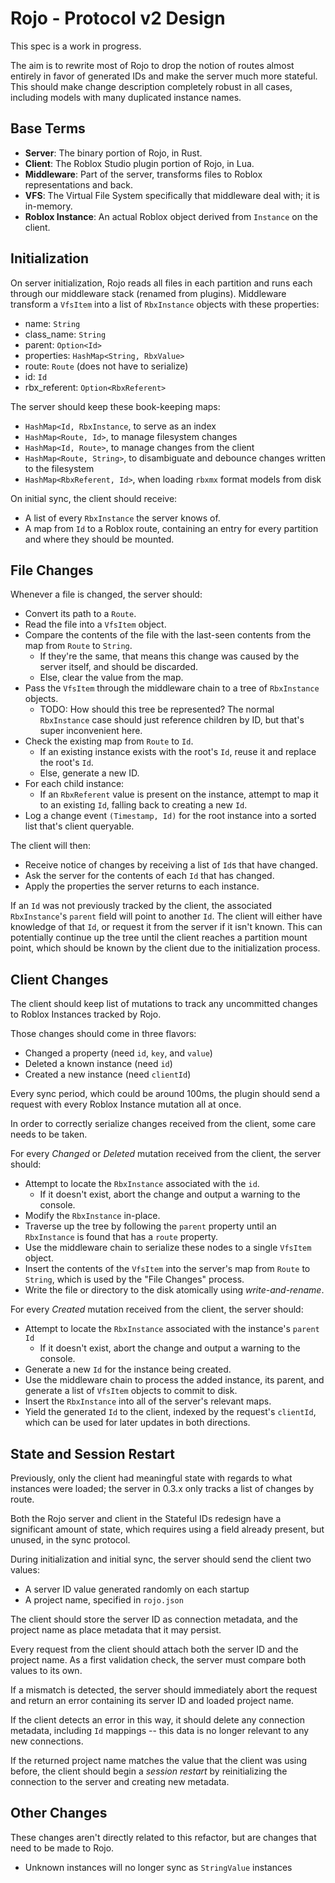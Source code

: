 # Rojo - Protocol v2 Design
This spec is a work in progress.

The aim is to rewrite most of Rojo to drop the notion of routes almost entirely in favor of generated IDs and make the server much more stateful. This should make change description completely robust in all cases, including models with many duplicated instance names.

## Base Terms

* **Server**: The binary portion of Rojo, in Rust.
* **Client**: The Roblox Studio plugin portion of Rojo, in Lua.
* **Middleware**: Part of the server, transforms files to Roblox representations and back.
* **VFS**: The Virtual File System specifically that middleware deal with; it is in-memory.
* **Roblox Instance**: An actual Roblox object derived from `Instance` on the client.

## Initialization
On server initialization, Rojo reads all files in each partition and runs each through our middleware stack (renamed from plugins). Middleware transform a `VfsItem` into  a list of `RbxInstance` objects with these properties:

* name: `String`
* class_name: `String`
* parent: `Option<Id>`
* properties: `HashMap<String, RbxValue>`
* route: `Route` (does not have to serialize)
* id: `Id`
* rbx_referent: `Option<RbxReferent>`

The server should keep these book-keeping maps:

* `HashMap<Id, RbxInstance`, to serve as an index
* `HashMap<Route, Id>`, to manage filesystem changes
* `HashMap<Id, Route>`, to manage changes from the client
* `HashMap<Route, String>`, to disambiguate and debounce changes written to the filesystem
* `HashMap<RbxReferent, Id>`, when loading `rbxmx` format models from disk

On initial sync, the client should receive:

* A list of every `RbxInstance` the server knows of.
* A map from `Id` to a Roblox route, containing an entry for every partition and where they should be mounted.

## File Changes
Whenever a file is changed, the server should:

* Convert its path to a `Route`.
* Read the file into a `VfsItem` object.
* Compare the contents of the file with the last-seen contents from the map from `Route` to `String`.
	* If they're the same, that means this change was caused by the server itself, and should be discarded.
	* Else, clear the value from the map.
* Pass the `VfsItem` through the middleware chain to a tree of `RbxInstance` objects.
	* TODO: How should this tree be represented? The normal `RbxInstance` case should just reference children by ID, but that's super inconvenient here.
* Check the existing map from `Route` to `Id`.
	* If an existing instance exists with the root's `Id`, reuse it and replace the root's `Id`.
	* Else, generate a new ID.
* For each child instance:
	* If an `RbxReferent` value is present on the instance, attempt to map it to an existing `Id`, falling back to creating a new `Id`.
* Log a change event `(Timestamp, Id)` for the root instance into a sorted list that's client queryable.

The client will then:

* Receive notice of changes by receiving a list of `Id`s that have changed.
* Ask the server for the contents of each `Id` that has changed.
* Apply the properties the server returns to each instance.

If an `Id` was not previously tracked by the client, the associated `RbxInstance`'s `parent` field will point to another `Id`. The client will either have knowledge of that `Id`, or request it from the server if it isn't known. This can potentially continue up the tree until the client reaches a partition mount point, which should be known by the client due to the initialization process.

## Client Changes
The client should keep list of mutations to track any uncommitted changes to Roblox Instances tracked by Rojo.

Those changes should come in three flavors:

* Changed a property (need `id`, `key`, and `value`)
* Deleted a known instance (need `id`)
* Created a new instance (need `clientId`)

Every sync period, which could be around 100ms, the plugin should send a request with every Roblox Instance mutation all at once.

In order to correctly serialize changes received from the client, some care needs to be taken.

For every *Changed* or *Deleted* mutation received from the client, the server should:

* Attempt to locate the `RbxInstance` associated with the `id`.
	* If it doesn't exist, abort the change and output a warning to the console.
* Modify the `RbxInstance` in-place.
* Traverse up the tree by following the `parent` property until an `RbxInstance` is found that has a `route` property.
* Use the middleware chain to serialize these nodes to a single `VfsItem` object.
* Insert the contents of the `VfsItem` into the server's map from `Route` to `String`, which is used by the "File Changes" process.
* Write the file or directory to the disk atomically using *write-and-rename*.

For every *Created* mutation received from the client, the server should:

* Attempt to locate the `RbxInstance` associated with the instance's `parent` `Id`
	* If it doesn't exist, abort the change and output a warning to the console.
* Generate a new `Id` for the instance being created.
* Use the middleware chain to process the added instance, its parent, and generate a list of `VfsItem` objects to commit to disk.
* Insert the `RbxInstance` into all of the server's relevant maps.
* Yield the generated `Id` to the client, indexed by the request's `clientId`, which can be used for later updates in both directions.

## State and Session Restart
Previously, only the client had meaningful state with regards to what instances were loaded; the server in 0.3.x only tracks a list of changes by route.

Both the Rojo server and client in the Stateful IDs redesign have a significant amount of state, which requires using a field already present, but unused, in the sync protocol.

During initialization and initial sync, the server should send the client two values:
* A server ID value generated randomly on each startup
* A project name, specified in `rojo.json`

The client should store the server ID as connection metadata, and the project name as place metadata that it may persist.

Every request from the client should attach both the server ID and the project name. As a first validation check, the server must compare both values to its own.

If a mismatch is detected, the server should immediately abort the request and return an error containing its server ID and loaded project name.

If the client detects an error in this way, it should delete any connection metadata, including `Id` mappings -- this data is no longer relevant to any new connections.

If the returned project name matches the value that the client was using before, the client should begin a *session restart* by reinitializing the connection to the server and creating new metadata.

## Other Changes
These changes aren't directly related to this refactor, but are changes that need to be made to Rojo.

* Unknown instances will no longer sync as `StringValue` instances